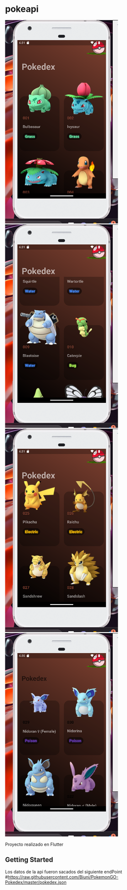 # pokeapi
![pokeapi](/poke1.png)
![pokeapi](/poke2.png)
![pokeapi](/poke3.png)
![pokeapi](/poke4.png)

Proyecto realizado en Flutter

## Getting Started

Los datos de la api fueron sacados del siguiente endPoint
#https://raw.githubusercontent.com/Biuni/PokemonGO-Pokedex/master/pokedex.json
